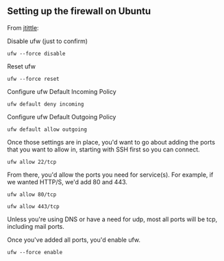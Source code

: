 Setting up the firewall on Ubuntu
----

From [jtittle](https://www.digitalocean.com/community/questions/port-scan-externally-reveals-open-port-from-inside-those-ports-are-closed):

Disable ufw (just to confirm)

    ufw --force disable

Reset ufw

    ufw --force reset

Configure ufw Default Incoming Policy

    ufw default deny incoming

Configure ufw Default Outgoing Policy

    ufw default allow outgoing

Once those settings are in place, you'd want to go about adding the ports that you want to allow in, starting with SSH first so you can connect.

    ufw allow 22/tcp

From there, you'd allow the ports you need for service(s). For example, if we wanted HTTP/S, we'd add 80 and 443.

    ufw allow 80/tcp

    ufw allow 443/tcp

Unless you're using DNS or have a need for udp, most all ports will be tcp, including mail ports.

Once you've added all ports, you'd enable ufw.

    ufw --force enable
